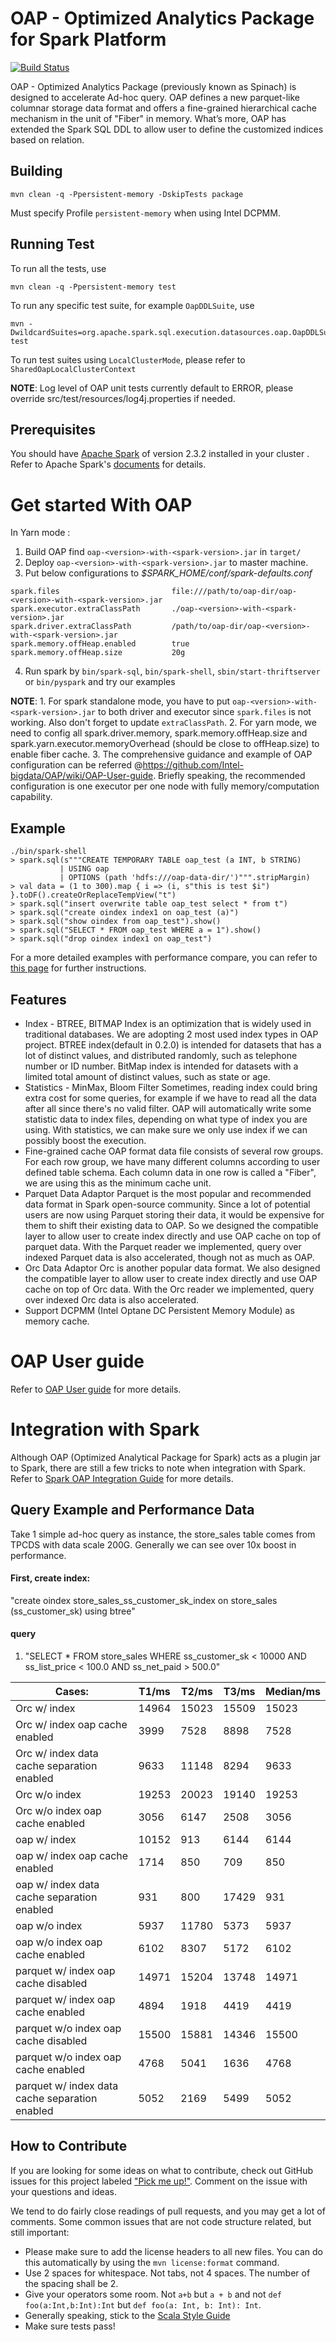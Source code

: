 
# OAP - Optimized Analytics Package for Spark Platform
[![Build Status](https://travis-ci.org/Intel-bigdata/OAP.svg?branch=master)](https://travis-ci.org/Intel-bigdata/OAP)

OAP - Optimized Analytics Package (previously known as Spinach) is designed to accelerate Ad-hoc query. OAP defines a new parquet-like columnar storage data format and offers a fine-grained hierarchical cache mechanism in the unit of "Fiber" in memory. What’s more, OAP has extended the Spark SQL DDL to allow user to define the customized indices based on relation.
## Building

```
mvn clean -q -Ppersistent-memory -DskipTests package
```
Must specify Profile `persistent-memory` when using Intel DCPMM.

## Running Test

To run all the tests, use
```
mvn clean -q -Ppersistent-memory test
```
To run any specific test suite, for example `OapDDLSuite`, use
```
mvn -DwildcardSuites=org.apache.spark.sql.execution.datasources.oap.OapDDLSuite test
```
To run test suites using `LocalClusterMode`, please refer to `SharedOapLocalClusterContext`

**NOTE**: Log level of OAP unit tests currently default to ERROR, please override src/test/resources/log4j.properties if needed.

## Prerequisites
You should have [Apache Spark](http://spark.apache.org/) of version 2.3.2 installed in your cluster
. Refer to Apache Spark's [documents](http://spark.apache.org/docs/2.3.2/) for details.
# Get started With OAP
In Yarn mode :
1. Build OAP find `oap-<version>-with-<spark-version>.jar` in `target/`
2. Deploy `oap-<version>-with-<spark-version>.jar` to master machine.
3. Put below configurations to _$SPARK_HOME/conf/spark-defaults.conf_
```
spark.files                         file:///path/to/oap-dir/oap-<version>-with-<spark-version>.jar
spark.executor.extraClassPath       ./oap-<version>-with-<spark-version>.jar
spark.driver.extraClassPath         /path/to/oap-dir/oap-<version>-with-<spark-version>.jar
spark.memory.offHeap.enabled        true
spark.memory.offHeap.size           20g
```
4. Run spark by `bin/spark-sql`, `bin/spark-shell`, `sbin/start-thriftserver` or `bin/pyspark` and try our examples

**NOTE**: 1. For spark standalone mode, you have to put `oap-<version>-with-<spark-version>.jar` to both driver and executor since `spark.files` is not working. Also don't forget to update `extraClassPath`.
          2. For yarn mode, we need to config all spark.driver.memory, spark.memory.offHeap.size and spark.yarn.executor.memoryOverhead (should be close to offHeap.size) to enable fiber cache.
          3. The comprehensive guidance and example of OAP configuration can be referred @https://github.com/Intel-bigdata/OAP/wiki/OAP-User-guide. Briefly speaking, the recommended configuration is one executor per one node with fully memory/computation capability.

## Example
```
./bin/spark-shell
> spark.sql(s"""CREATE TEMPORARY TABLE oap_test (a INT, b STRING)
           | USING oap
           | OPTIONS (path 'hdfs:///oap-data-dir/')""".stripMargin)
> val data = (1 to 300).map { i => (i, s"this is test $i") }.toDF().createOrReplaceTempView("t")
> spark.sql("insert overwrite table oap_test select * from t")
> spark.sql("create oindex index1 on oap_test (a)")
> spark.sql("show oindex from oap_test").show()
> spark.sql("SELECT * FROM oap_test WHERE a = 1").show()
> spark.sql("drop oindex index1 on oap_test")
```
For a more detailed examples with performance compare, you can refer to [this page](https://github.com/Intel-bigdata/OAP/wiki/OAP-examples) for further instructions.

## Features

* Index - BTREE, BITMAP
Index is an optimization that is widely used in traditional databases. We are adopting 2 most used index types in OAP project.
BTREE index(default in 0.2.0) is intended for datasets that has a lot of distinct values, and distributed randomly, such as telephone number or ID number.
BitMap index is intended for datasets with a limited total amount of distinct values, such as state or age.
* Statistics - MinMax, Bloom Filter
Sometimes, reading index could bring extra cost for some queries, for example if we have to read all the data after all since there's no valid filter. OAP will automatically write some statistic data to index files, depending on what type of index you are using. With statistics, we can make sure we only use index if we can possibly boost the execution.
* Fine-grained cache
OAP format data file consists of several row groups. For each row group, we have many different columns according to user defined table schema. Each column data in one row is called a "Fiber", we are using this as the minimum cache unit.
* Parquet Data Adaptor
Parquet is the most popular and recommended data format in Spark open-source community. Since a lot of potential users are now using Parquet storing their data, it would be expensive for them to shift their existing data to OAP. So we designed the compatible layer to allow user to create index directly and use OAP cache on top of parquet data. With the Parquet reader we implemented, query over indexed Parquet data is also accelerated, though not as much as OAP.
* Orc Data Adaptor
Orc is another popular data format. We also designed the compatible layer to allow user to create index directly and use OAP cache on top of Orc data. With the Orc reader we implemented, query over indexed Orc data is also accelerated.
* Support DCPMM (Intel Optane DC Persistent Memory Module) as memory cache.

# OAP User guide
Refer to [OAP User guide](https://github.com/Intel-bigdata/OAP/wiki/OAP-User-guide) for more details.

# Integration with Spark
Although OAP (Optimized Analytical Package for Spark) acts as a plugin jar to Spark, there are still a few tricks to note when integration with Spark. 
Refer to [Spark OAP Integration Guide](https://github.com/Intel-bigdata/OAP/wiki/Spark-OAP-Integration-Guide.md) for more details.

## Query Example and Performance Data
Take 1 simple ad-hoc query as instance, the store_sales table comes from TPCDS with data scale 200G. Generally we can see over 10x boost in performance.

#### First, create index:

"create oindex store_sales_ss_customer_sk_index on store_sales (ss_customer_sk) using btree"
#### query

1. "SELECT * FROM store_sales WHERE ss_customer_sk < 10000 AND ss_list_price < 100.0 AND ss_net_paid > 500.0"

Cases:                                                          | T1/ms | T2/ms | T3/ms | Median/ms 
------------------------------------------------------------    | ----- | ----- | ----- | ---------
                                                    Orc w/ index|14964  |15023  |15509  |    15023|
                                  Orc w/ index oap cache enabled| 3999| 7528| 8898|     7528|
                      Orc w/ index data cache separation enabled| 9633|11148| 8294|     9633|
                                                   Orc w/o index|19253|20023|19140|    19253|
                                 Orc w/o index oap cache enabled| 3056| 6147| 2508|     3056|
                                                    oap w/ index|10152|  913| 6144|     6144|
                                  oap w/ index oap cache enabled| 1714|  850|  709|      850|
                      oap w/ index data cache separation enabled|  931|  800|17429|      931|
                                                   oap w/o index| 5937|11780| 5373|     5937|
                                 oap w/o index oap cache enabled| 6102| 8307| 5172|     6102|
                             parquet w/ index oap cache disabled|14971|15204|13748|    14971|
                              parquet w/ index oap cache enabled| 4894| 1918| 4419|     4419|
                            parquet w/o index oap cache disabled|15500|15881|14346|    15500|
                             parquet w/o index oap cache enabled| 4768| 5041| 1636|     4768|
                  parquet w/ index data cache separation enabled| 5052| 2169| 5499|     5052|


## How to Contribute
If you are looking for some ideas on what to contribute, check out GitHub issues for this project labeled ["Pick me up!"](https://github.com/Intel-bigdata/OAP/issues?labels=pick+me+up%21&state=open).
Comment on the issue with your questions and ideas.

We tend to do fairly close readings of pull requests, and you may get a lot of comments. Some common issues that are not code structure related, but still important:
* Please make sure to add the license headers to all new files. You can do this automatically by using the `mvn license:format` command.
* Use 2 spaces for whitespace. Not tabs, not 4 spaces. The number of the spacing shall be 2.
* Give your operators some room. Not `a+b` but `a + b` and not `def foo(a:Int,b:Int):Int` but `def foo(a: Int, b: Int): Int`.
* Generally speaking, stick to the [Scala Style Guide](http://docs.scala-lang.org/style/)
* Make sure tests pass!



